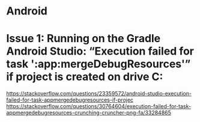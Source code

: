# Android

Issue 1: Running on the Gradle
Android Studio: “Execution failed for task ':app:mergeDebugResources'” if project is created on drive C:
====
https://stackoverflow.com/questions/23359572/android-studio-execution-failed-for-task-appmergedebugresources-if-projec
https://stackoverflow.com/questions/30764604/execution-failed-for-task-appmergedebugresources-crunching-cruncher-png-fa/33284865
